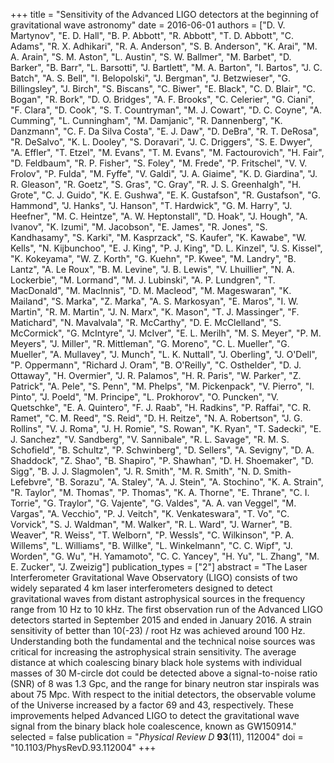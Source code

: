 +++
title = "Sensitivity of the Advanced LIGO detectors at the beginning of gravitational wave astronomy"
date = 2016-06-01
authors = ["D. V. Martynov", "E. D. Hall", "B. P. Abbott", "R. Abbott", "T. D. Abbott", "C. Adams", "R. X. Adhikari", "R. A. Anderson", "S. B. Anderson", "K. Arai", "M. A. Arain", "S. M. Aston", "L. Austin", "S. W. Ballmer", "M. Barbet", "D. Barker", "B. Barr", "L. Barsotti", "J. Bartlett", "M. A. Barton", "I. Bartos", "J. C. Batch", "A. S. Bell", "I. Belopolski", "J. Bergman", "J. Betzwieser", "G. Billingsley", "J. Birch", "S. Biscans", "C. Biwer", "E. Black", "C. D. Blair", "C. Bogan", "R. Bork", "D. O. Bridges", "A. F. Brooks", "C. Celerier", "G. Ciani", "F. Clara", "D. Cook", "S. T. Countryman", "M. J. Cowart", "D. C. Coyne", "A. Cumming", "L. Cunningham", "M. Damjanic", "R. Dannenberg", "K. Danzmann", "C. F. Da Silva Costa", "E. J. Daw", "D. DeBra", "R. T. DeRosa", "R. DeSalvo", "K. L. Dooley", "S. Doravari", "J. C. Driggers", "S. E. Dwyer", "A. Effler", "T. Etzel", "M. Evans", "T. M. Evans", "M. Factourovich", "H. Fair", "D. Feldbaum", "R. P. Fisher", "S. Foley", "M. Frede", "P. Fritschel", "V. V. Frolov", "P. Fulda", "M. Fyffe", "V. Galdi", "J. A. Giaime", "K. D. Giardina", "J. R. Gleason", "R. Goetz", "S. Gras", "C. Gray", "R. J. S. Greenhalgh", "H. Grote", "C. J. Guido", "K. E. Gushwa", "E. K. Gustafson", "R. Gustafson", "G. Hammond", "J. Hanks", "J. Hanson", "T. Hardwick", "G. M. Harry", "J. Heefner", "M. C. Heintze", "A. W. Heptonstall", "D. Hoak", "J. Hough", "A. Ivanov", "K. Izumi", "M. Jacobson", "E. James", "R. Jones", "S. Kandhasamy", "S. Karki", "M. Kasprzack", "S. Kaufer", "K. Kawabe", "W. Kells", "N. Kijbunchoo", "E. J. King", "P. J. King", "D. L. Kinzel", "J. S. Kissel", "K. Kokeyama", "W. Z. Korth", "G. Kuehn", "P. Kwee", "M. Landry", "B. Lantz", "A. Le Roux", "B. M. Levine", "J. B. Lewis", "V. Lhuillier", "N. A. Lockerbie", "M. Lormand", "M. J. Lubinski", "A. P. Lundgren", "T. MacDonald", "M. MacInnis", "D. M. Macleod", "M. Mageswaran", "K. Mailand", "S. Marka", "Z. Marka", "A. S. Markosyan", "E. Maros", "I. W. Martin", "R. M. Martin", "J. N. Marx", "K. Mason", "T. J. Massinger", "F. Matichard", "N. Mavalvala", "R. McCarthy", "D. E. McClelland", "S. McCormick", "G. McIntyre", "J. McIver", "E. L. Merilh", "M. S. Meyer", "P. M. Meyers", "J. Miller", "R. Mittleman", "G. Moreno", "C. L. Mueller", "G. Mueller", "A. Mullavey", "J. Munch", "L. K. Nuttall", "J. Oberling", "J. O'Dell", "P. Oppermann", "Richard J. Oram", "B. O'Reilly", "C. Osthelder", "D. J. Ottaway", "H. Overmier", "J. R. Palamos", "H. R. Paris", "W. Parker", "Z. Patrick", "A. Pele", "S. Penn", "M. Phelps", "M. Pickenpack", "V. Pierro", "I. Pinto", "J. Poeld", "M. Principe", "L. Prokhorov", "O. Puncken", "V. Quetschke", "E. A. Quintero", "F. J. Raab", "H. Radkins", "P. Raffai", "C. R. Ramet", "C. M. Reed", "S. Reid", "D. H. Reitze", "N. A. Robertson", "J. G. Rollins", "V. J. Roma", "J. H. Romie", "S. Rowan", "K. Ryan", "T. Sadecki", "E. J. Sanchez", "V. Sandberg", "V. Sannibale", "R. L. Savage", "R. M. S. Schofield", "B. Schultz", "P. Schwinberg", "D. Sellers", "A. Sevigny", "D. A. Shaddock", "Z. Shao", "B. Shapiro", "P. Shawhan", "D. H. Shoemaker", "D. Sigg", "B. J. J. Slagmolen", "J. R. Smith", "M. R. Smith", "N. D. Smith-Lefebvre", "B. Sorazu", "A. Staley", "A. J. Stein", "A. Stochino", "K. A. Strain", "R. Taylor", "M. Thomas", "P. Thomas", "K. A. Thorne", "E. Thrane", "C. I. Torrie", "G. Traylor", "G. Vajente", "G. Valdes", "A. A. van Veggel", "M. Vargas", "A. Vecchio", "P. J. Veitch", "K. Venkateswara", "T. Vo", "C. Vorvick", "S. J. Waldman", "M. Walker", "R. L. Ward", "J. Warner", "B. Weaver", "R. Weiss", "T. Welborn", "P. Wessls", "C. Wilkinson", "P. A. Willems", "L. Williams", "B. Willke", "L. Winkelmann", "C. C. Wipf", "J. Worden", "G. Wu", "H. Yamamoto", "C. C. Yancey", "H. Yu", "L. Zhang", "M. E. Zucker", "J. Zweizig"]
publication_types = ["2"]
abstract = "The Laser Interferometer Gravitational Wave Observatory (LIGO) consists of two widely separated 4 km laser interferometers designed to detect gravitational waves from distant astrophysical sources in the frequency range from 10 Hz to 10 kHz. The first observation run of the Advanced LIGO detectors started in September 2015 and ended in January 2016. A strain sensitivity of better than 10(-23) / root Hz was achieved around 100 Hz. Understanding both the fundamental and the technical noise sources was critical for increasing the astrophysical strain sensitivity. The average distance at which coalescing binary black hole systems with individual masses of 30 M-circle dot could be detected above a signal-to-noise ratio (SNR) of 8 was 1.3 Gpc, and the range for binary neutron star inspirals was about 75 Mpc. With respect to the initial detectors, the observable volume of the Universe increased by a factor 69 and 43, respectively. These improvements helped Advanced LIGO to detect the gravitational wave signal from the binary black hole coalescence, known as GW150914."
selected = false
publication = "*Physical Review D* **93**(11), 112004"
doi = "10.1103/PhysRevD.93.112004"
+++

